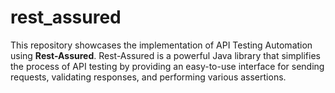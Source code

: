 # rest_assured
 This repository showcases the implementation of API Testing Automation using **Rest-Assured**. Rest-Assured is a powerful Java library that simplifies the process of API testing by providing an easy-to-use interface for sending requests, validating responses, and performing various assertions.
